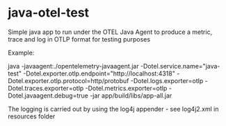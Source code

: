 # java-otel-test
Simple java app to run under the OTEL Java Agent to produce a metric, trace and log in OTLP format for testing purposes

Example:

java -javaagent:./opentelemetry-javaagent.jar -Dotel.service.name="java-test" -Dotel.exporter.otlp.endpoint="http://localhost:4318" -Dotel.exporter.otlp.protocol=http/protobuf -Dotel.logs.exporter=otlp -Dotel.traces.exporter=otlp -Dotel.metrics.exporter=otlp  -Dotel.javaagent.debug=true -jar app/build/libs/app-all.jar

The logging is carried out by using the log4j appender - see log4j2.xml in resources folder
